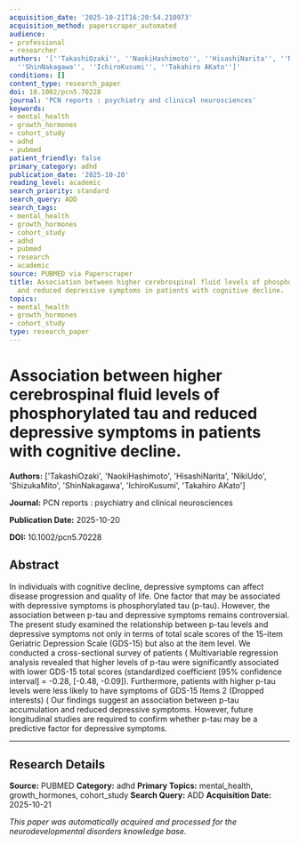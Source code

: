 ```yaml
---
acquisition_date: '2025-10-21T16:20:54.210973'
acquisition_method: paperscraper_automated
audience:
- professional
- researcher
authors: '[''TakashiOzaki'', ''NaokiHashimoto'', ''HisashiNarita'', ''NikiUdo'', ''ShizukaMito'',
  ''ShinNakagawa'', ''IchiroKusumi'', ''Takahiro AKato'']'
conditions: []
content_type: research_paper
doi: 10.1002/pcn5.70228
journal: 'PCN reports : psychiatry and clinical neurosciences'
keywords:
- mental_health
- growth_hormones
- cohort_study
- adhd
- pubmed
patient_friendly: false
primary_category: adhd
publication_date: '2025-10-20'
reading_level: academic
search_priority: standard
search_query: ADD
search_tags:
- mental_health
- growth_hormones
- cohort_study
- adhd
- pubmed
- research
- academic
source: PUBMED via Paperscraper
title: Association between higher cerebrospinal fluid levels of phosphorylated tau
  and reduced depressive symptoms in patients with cognitive decline.
topics:
- mental_health
- growth_hormones
- cohort_study
type: research_paper
---
```


# Association between higher cerebrospinal fluid levels of phosphorylated tau and reduced depressive symptoms in patients with cognitive decline.

**Authors:** ['TakashiOzaki', 'NaokiHashimoto', 'HisashiNarita', 'NikiUdo', 'ShizukaMito', 'ShinNakagawa', 'IchiroKusumi', 'Takahiro AKato']

**Journal:** PCN reports : psychiatry and clinical neurosciences

**Publication Date:** 2025-10-20

**DOI:** 10.1002/pcn5.70228

## Abstract

In individuals with cognitive decline, depressive symptoms can affect disease progression and quality of life. One factor that may be associated with depressive symptoms is phosphorylated tau (p-tau). However, the association between p-tau and depressive symptoms remains controversial. The present study examined the relationship between p-tau levels and depressive symptoms not only in terms of total scale scores of the 15-item Geriatric Depression Scale (GDS-15) but also at the item level. We conducted a cross-sectional survey of patients ( Multivariable regression analysis revealed that higher levels of p-tau were significantly associated with lower GDS-15 total scores (standardized coefficient [95% confidence interval] = -0.28, [-0.48, -0.09]). Furthermore, patients with higher p-tau levels were less likely to have symptoms of GDS-15 Items 2 (Dropped interests) ( Our findings suggest an association between p-tau accumulation and reduced depressive symptoms. However, future longitudinal studies are required to confirm whether p-tau may be a predictive factor for depressive symptoms.

---

## Research Details

**Source:** PUBMED
**Category:** adhd
**Primary Topics:** mental_health, growth_hormones, cohort_study
**Search Query:** ADD
**Acquisition Date:** 2025-10-21

*This paper was automatically acquired and processed for the neurodevelopmental disorders knowledge base.*

